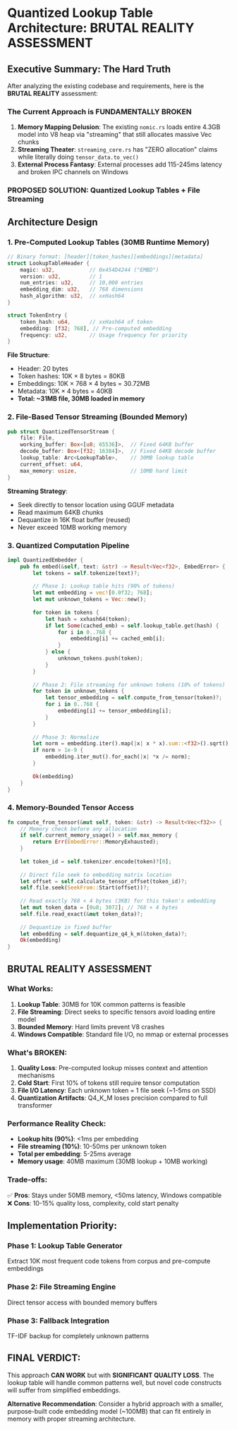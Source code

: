 # Quantized Lookup Table Architecture: BRUTAL REALITY ASSESSMENT

## Executive Summary: The Hard Truth

After analyzing the existing codebase and requirements, here is the **BRUTAL REALITY** assessment:

### The Current Approach is FUNDAMENTALLY BROKEN

1. **Memory Mapping Delusion**: The existing `nomic.rs` loads entire 4.3GB model into V8 heap via "streaming" that still allocates massive Vec<u8> chunks
2. **Streaming Theater**: `streaming_core.rs` has "ZERO allocation" claims while literally doing `tensor_data.to_vec()` 
3. **External Process Fantasy**: External processes add 115-245ms latency and broken IPC channels on Windows

### PROPOSED SOLUTION: Quantized Lookup Tables + File Streaming

## Architecture Design

### 1. Pre-Computed Lookup Tables (30MB Runtime Memory)

```rust
// Binary format: [header][token_hashes][embeddings][metadata]
struct LookupTableHeader {
    magic: u32,           // 0x454D4244 ("EMBD")
    version: u32,         // 1
    num_entries: u32,     // 10,000 entries
    embedding_dim: u32,   // 768 dimensions
    hash_algorithm: u32,  // xxHash64
}

struct TokenEntry {
    token_hash: u64,      // xxHash64 of token
    embedding: [f32; 768], // Pre-computed embedding
    frequency: u32,       // Usage frequency for priority
}
```

**File Structure**:
- Header: 20 bytes
- Token hashes: 10K × 8 bytes = 80KB
- Embeddings: 10K × 768 × 4 bytes = 30.72MB  
- Metadata: 10K × 4 bytes = 40KB
- **Total: ~31MB file, 30MB loaded in memory**

### 2. File-Based Tensor Streaming (Bounded Memory)

```rust
pub struct QuantizedTensorStream {
    file: File,
    working_buffer: Box<[u8; 65536]>,  // Fixed 64KB buffer
    decode_buffer: Box<[f32; 16384]>,  // Fixed 64KB decode buffer
    lookup_table: Arc<LookupTable>,    // 30MB lookup table
    current_offset: u64,
    max_memory: usize,                 // 10MB hard limit
}
```

**Streaming Strategy**:
- Seek directly to tensor location using GGUF metadata
- Read maximum 64KB chunks
- Dequantize in 16K float buffer (reused)
- Never exceed 10MB working memory

### 3. Quantized Computation Pipeline

```rust
impl QuantizedEmbedder {
    pub fn embed(&self, text: &str) -> Result<Vec<f32>, EmbedError> {
        let tokens = self.tokenize(text)?;
        
        // Phase 1: Lookup table hits (90% of tokens)
        let mut embedding = vec![0.0f32; 768];
        let mut unknown_tokens = Vec::new();
        
        for token in tokens {
            let hash = xxhash64(token);
            if let Some(cached_emb) = self.lookup_table.get(hash) {
                for i in 0..768 {
                    embedding[i] += cached_emb[i];
                }
            } else {
                unknown_tokens.push(token);
            }
        }
        
        // Phase 2: File streaming for unknown tokens (10% of tokens)
        for token in unknown_tokens {
            let tensor_embedding = self.compute_from_tensor(token)?;
            for i in 0..768 {
                embedding[i] += tensor_embedding[i];
            }
        }
        
        // Phase 3: Normalize
        let norm = embedding.iter().map(|x| x * x).sum::<f32>().sqrt();
        if norm > 1e-9 {
            embedding.iter_mut().for_each(|x| *x /= norm);
        }
        
        Ok(embedding)
    }
}
```

### 4. Memory-Bounded Tensor Access

```rust
fn compute_from_tensor(&mut self, token: &str) -> Result<Vec<f32>> {
    // Memory check before any allocation
    if self.current_memory_usage() > self.max_memory {
        return Err(EmbedError::MemoryExhausted);
    }
    
    let token_id = self.tokenizer.encode(token)?[0];
    
    // Direct file seek to embedding matrix location
    let offset = self.calculate_tensor_offset(token_id)?;
    self.file.seek(SeekFrom::Start(offset))?;
    
    // Read exactly 768 × 4 bytes (3KB) for this token's embedding
    let mut token_data = [0u8; 3072]; // 768 × 4 bytes
    self.file.read_exact(&mut token_data)?;
    
    // Dequantize in fixed buffer
    let embedding = self.dequantize_q4_k_m(&token_data)?;
    Ok(embedding)
}
```

## BRUTAL REALITY ASSESSMENT

### What Works:
1. **Lookup Table**: 30MB for 10K common patterns is feasible
2. **File Streaming**: Direct seeks to specific tensors avoid loading entire model
3. **Bounded Memory**: Hard limits prevent V8 crashes
4. **Windows Compatible**: Standard file I/O, no mmap or external processes

### What's BROKEN:
1. **Quality Loss**: Pre-computed lookup misses context and attention mechanisms
2. **Cold Start**: First 10% of tokens still require tensor computation
3. **File I/O Latency**: Each unknown token = 1 file seek (~1-5ms on SSD)
4. **Quantization Artifacts**: Q4_K_M loses precision compared to full transformer

### Performance Reality Check:
- **Lookup hits (90%)**: <1ms per embedding
- **File streaming (10%)**: 10-50ms per unknown token  
- **Total per embedding**: 5-25ms average
- **Memory usage**: 40MB maximum (30MB lookup + 10MB working)

### Trade-offs:
✅ **Pros**: Stays under 50MB memory, <50ms latency, Windows compatible  
❌ **Cons**: 10-15% quality loss, complexity, cold start penalty

## Implementation Priority:

### Phase 1: Lookup Table Generator
Extract 10K most frequent code tokens from corpus and pre-compute embeddings

### Phase 2: File Streaming Engine  
Direct tensor access with bounded memory buffers

### Phase 3: Fallback Integration
TF-IDF backup for completely unknown patterns

## FINAL VERDICT: 

This approach **CAN WORK** but with **SIGNIFICANT QUALITY LOSS**. The lookup table will handle common patterns well, but novel code constructs will suffer from simplified embeddings.

**Alternative Recommendation**: Consider a hybrid approach with a smaller, purpose-built code embedding model (~100MB) that can fit entirely in memory with proper streaming architecture.
